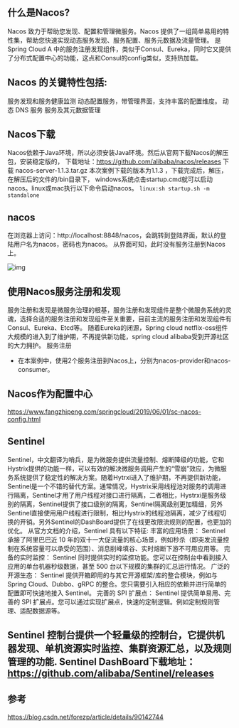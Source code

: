 
## 什么是Nacos?
Nacos 致力于帮助您发现、配置和管理微服务。Nacos 提供了一组简单易用的特性集，帮助您快速实现动态服务发现、服务配置、服务元数据及流量管理。
是Spring Cloud A 中的服务注册发现组件，类似于Consul、Eureka，同时它又提供了分布式配置中心的功能，这点和Consul的config类似，支持热加载。

## Nacos 的关键特性包括:
服务发现和服务健康监测
动态配置服务，带管理界面，支持丰富的配置维度。
动态 DNS 服务
服务及其元数据管理

## Nacos下载
Nacos依赖于Java环境，所以必须安装Java环境。然后从官网下载Nacos的解压包，安装稳定版的，
下载地址：https://github.com/alibaba/nacos/releases
下载 nacos-server-1.1.3.tar.gz
本次案例下载的版本为1.1.3 ，下载完成后，解压，在解压后的文件的/bin目录下，
windows系统点击startup.cmd就可以启动nacos。linux或mac执行以下命令启动nacos。
`linux:sh startup.sh -m standalone`

## nacos
在浏览器上访问：http://localhost:8848/nacos，会跳转到登陆界面，默认的登陆用户名为nacos，密码也为nacos。
从界面可知，此时没有服务注册到Nacos上。

![img](doc/image/微信截图_20190813120534.png)

## 使用Nacos服务注册和发现
服务注册和发现是微服务治理的根基，服务注册和发现组件是整个微服务系统的灵魂，选择合适的服务注册和发现组件至关重要，目前主流的服务注册和发现组件有Consul、Eureka、Etcd等。
随着Eureka的闭源，Spring cloud netflix-oss组件大规模的进入到了维护期，不再提供新功能，spring cloud alibaba受到开源社区的大力拥护。
服务注册
* 在本案例中，使用2个服务注册到Nacos上，分别为nacos-provider和nacos-consumer。

## Nacos作为配置中心
https://www.fangzhipeng.com/springcloud/2019/06/01/sc-nacos-config.html


## Sentinel
Sentinel，中文翻译为哨兵，是为微服务提供流量控制、熔断降级的功能，它和Hystrix提供的功能一样，可以有效的解决微服务调用产生的“雪崩”效应，为微服务系统提供了稳定性的解决方案。随着Hytrxi进入了维护期，不再提供新功能，Sentinel是一个不错的替代方案。通常情况，Hystrix采用线程池对服务的调用进行隔离，Sentinel才用了用户线程对接口进行隔离，二者相比，Hystrxi是服务级别的隔离，Sentinel提供了接口级别的隔离，Sentinel隔离级别更加精细，另外Sentinel直接使用用户线程进行限制，相比Hystrix的线程池隔离，减少了线程切换的开销。另外Sentinel的DashBoard提供了在线更改限流规则的配置，也更加的优化。
从官方文档的介绍，Sentinel 具有以下特征:
丰富的应用场景： Sentinel 承接了阿里巴巴近 10 年的双十一大促流量的核心场景，例如秒杀（即突发流量控制在系统容量可以承受的范围）、消息削峰填谷、实时熔断下游不可用应用等。
完备的实时监控： Sentinel 同时提供实时的监控功能。您可以在控制台中看到接入应用的单台机器秒级数据，甚至 500 台以下规模的集群的汇总运行情况。
广泛的开源生态： Sentinel 提供开箱即用的与其它开源框架/库的整合模块，例如与 Spring Cloud、Dubbo、gRPC 的整合。您只需要引入相应的依赖并进行简单的配置即可快速地接入 Sentinel。
完善的 SPI 扩展点： Sentinel 提供简单易用、完善的 SPI 扩展点。您可以通过实现扩展点，快速的定制逻辑。例如定制规则管理、适配数据源等。

Sentinel 控制台提供一个轻量级的控制台，它提供机器发现、单机资源实时监控、集群资源汇总，以及规则管理的功能.
Sentinel DashBoard下载地址：https://github.com/alibaba/Sentinel/releases
--------------------- 

## 参考
https://blog.csdn.net/forezp/article/details/90142744